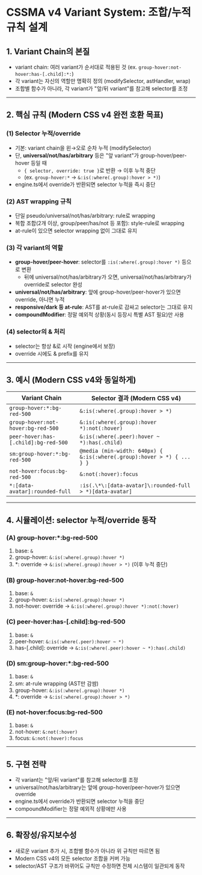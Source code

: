# CSSMA v4 Variant System: 조합/누적 규칙 설계

## 1. Variant Chain의 본질
- variant chain: 여러 variant가 순서대로 적용된 것 (ex. `group-hover:not-hover:has-[.child]:*:`)
- 각 variant는 자신의 역할만 명확히 정의 (modifySelector, astHandler, wrap)
- 조합별 함수가 아니라, 각 variant가 "앞/뒤 variant"를 참고해 selector를 조정

---

## 2. 핵심 규칙 (Modern CSS v4 완전 호환 목표)

### (1) Selector 누적/override
- 기본: variant chain을 왼→오로 순차 누적 (modifySelector)
- 단, **universal/not/has/arbitrary** 등은 "앞 variant"가 group-hover/peer-hover 등일 때
  - `{ selector, override: true }`로 반환 → 이후 누적 중단
  - (ex. `group-hover:*` → `&:is(:where(.group):hover > *)`)
- engine.ts에서 override가 반환되면 selector 누적을 즉시 중단

### (2) AST wrapping 규칙
- 단일 pseudo/universal/not/has/arbitrary: rule로 wrapping
- 복합 조합(2개 이상, group/peer/has/not 등 포함): style-rule로 wrapping
- at-rule이 있으면 selector wrapping 없이 그대로 유지

### (3) 각 variant의 역할
- **group-hover/peer-hover**: selector를 `:is(:where(.group):hover *)` 등으로 변환
  - 뒤에 universal/not/has/arbitrary가 오면, universal/not/has/arbitrary가 override로 selector 완성
- **universal/not/has/arbitrary**: 앞에 group-hover/peer-hover가 있으면 override, 아니면 누적
- **responsive/dark 등 at-rule**: AST를 at-rule로 감싸고 selector는 그대로 유지
- **compoundModifier**: 정말 예외적 상황(동시 등장시 특별 AST 필요)만 사용

### (4) selector의 & 처리
- selector는 항상 &로 시작 (engine에서 보장)
- override 시에도 & prefix를 유지

---

## 3. 예시 (Modern CSS v4와 동일하게)

| Variant Chain                      | Selector 결과 (Modern CSS v4)                |
|------------------------------------|---------------------------------------------|
| `group-hover:*:bg-red-500`         | `&:is(:where(.group):hover > *)`            |
| `group-hover:not-hover:bg-red-500` | `&:is(:where(.group):hover *):not(:hover)`  |
| `peer-hover:has-[.child]:bg-red-500`| `&:is(:where(.peer):hover ~ *):has(.child)` |
| `sm:group-hover:*:bg-red-500`      | `@media (min-width: 640px) { &:is(:where(.group):hover > *) { ... } }` |
| `not-hover:focus:bg-red-500`       | `&:not(:hover):focus`                       |
| `*:[data-avatar]:rounded-full`     | `:is(.\*\:[data-avatar]\:rounded-full > *)[data-avatar]` |

---

## 4. 시뮬레이션: selector 누적/override 동작

### (A) group-hover:*:bg-red-500
1. base: `&`
2. group-hover: `&:is(:where(.group):hover *)`
3. *: override → `&:is(:where(.group):hover > *)` (이후 누적 중단)

### (B) group-hover:not-hover:bg-red-500
1. base: `&`
2. group-hover: `&:is(:where(.group):hover *)`
3. not-hover: override → `&:is(:where(.group):hover *):not(:hover)`

### (C) peer-hover:has-[.child]:bg-red-500
1. base: `&`
2. peer-hover: `&:is(:where(.peer):hover ~ *)`
3. has-[.child]: override → `&:is(:where(.peer):hover ~ *):has(.child)`

### (D) sm:group-hover:*:bg-red-500
1. base: `&`
2. sm: at-rule wrapping (AST만 감쌈)
3. group-hover: `&:is(:where(.group):hover *)`
4. *: override → `&:is(:where(.group):hover > *)`

### (E) not-hover:focus:bg-red-500
1. base: `&`
2. not-hover: `&:not(:hover)`
3. focus: `&:not(:hover):focus`

---

## 5. 구현 전략
- 각 variant는 "앞/뒤 variant"를 참고해 selector를 조정
- universal/not/has/arbitrary는 앞에 group-hover/peer-hover가 있으면 override
- engine.ts에서 override가 반환되면 selector 누적을 중단
- compoundModifier는 정말 예외적 상황에만 사용

---

## 6. 확장성/유지보수성
- 새로운 variant 추가 시, 조합별 함수가 아니라 위 규칙만 따르면 됨
- Modern CSS v4의 모든 selector 조합을 커버 가능
- selector/AST 구조가 바뀌어도 규칙만 수정하면 전체 시스템이 일관되게 동작 
